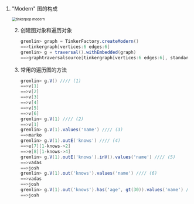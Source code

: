 1. "Modern" 图的构成

   <img src="/Users/yknife/Documents/笔记/截图/tinkerpop-modern.png" alt="tinkerpop modern" style="zoom: 67%;" />

   2. 创建图对象和遍历对象

      ```groovy
      gremlin> graph = TinkerFactory.createModern()
      ==>tinkergraph[vertices:6 edges:6]
      gremlin> g = traversal().withEmbedded(graph)
      ==>graphtraversalsource[tinkergraph[vertices:6 edges:6], standard]
      ```

   3. 常用的遍历图的方法

      ```groovy
      gremlin> g.V() //// (1)
      ==>v[1]
      ==>v[2]
      ==>v[3]
      ==>v[4]
      ==>v[5]
      ==>v[6]
      gremlin> g.V(1) //// (2)
      ==>v[1]
      gremlin> g.V(1).values('name') //// (3)
      ==>marko
      gremlin> g.V(1).outE('knows') //// (4)
      ==>e[7][1-knows->2]
      ==>e[8][1-knows->4]
      gremlin> g.V(1).outE('knows').inV().values('name') //// (5)
      ==>vadas
      ==>josh
      gremlin> g.V(1).out('knows').values('name') //// (6)
      ==>vadas
      ==>josh
      gremlin> g.V(1).out('knows').has('age', gt(30)).values('name') //// (7)
      ==>josh
      ```

      